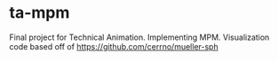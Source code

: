 # ta-mpm
Final project for Technical Animation. Implementing MPM.
Visualization code based off of https://github.com/cerrno/mueller-sph